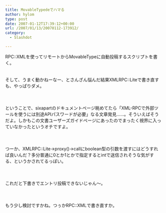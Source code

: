 ```yaml
---
title: MovableTypedeでハマる
author: hylom
type: post
date: 2007-01-12T17:39:12+00:00
url: /2007/01/13/20070112-173912/
category:
  - Slashdot

---
```

RPC::XMLを使ってリモートからMovableTypeに自動投稿するスクリプトを書く。  
</br>   
そして、うまく動かねーなー、とさんざん悩んだ結果XMLRPC::Liteで書き直すも、やっぱりダメ。</br>  
</br>   
ということで、sixapartのドキュメントページ眺めてたら「XML-RPCで外部ツールを使うには別途APIパスワードが必要」なる文章発見……。そういえばそうだよ。しかもこの文書ユーザーズガイドページにあったのでまったく視界に入っていなかったというオチですよ。</br>  
</br>   
つーか、XMLRPC::Lite->proxy()->callにboolean型の引数を渡すにはどうすれば良いんだ？多分普通に0とか1とかで指定するとintで送信されそうな気がする、というかされてるっぽい。</br>  
</br>   
これだと下書きでエントリ投稿できないじゃん〜。</br>  
</br>   
もう少し検討ですかね。つぅかRPC::XMLで書き直すか。</br>  
</br>
